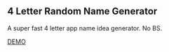 ## 4 Letter Random Name Generator 
A super fast 4 letter app name idea generator. No BS. 

[DEMO](http://rahulpatle101.github.io/App-Name-Generator/)
